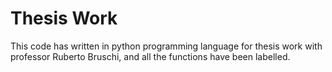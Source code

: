 # Thesis Work
This code has written in python programming language for thesis work with professor Ruberto Bruschi, and all the functions have been labelled.
